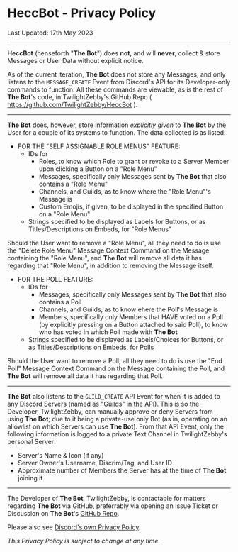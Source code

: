 # HeccBot - Privacy Policy
Last Updated: 17th May 2023

---

**HeccBot** (henseforth "**The Bot**") does __not__, and will __never__, collect & store Messages or User Data without explicit notice.

As of the current iteration, **The Bot** does not store any Messages, and only listens to the `MESSAGE_CREATE` Event from Discord's API for its Developer-only commands to function. All these commands are viewable, as is the rest of **The Bot**'s code, in TwilightZebby's GitHub Repo ( https://github.com/TwilightZebby/HeccBot ).

---

**The Bot** does, however, store information *explicitly given* to **The Bot** by the User for a couple of its systems to function. The data collected is as listed:

- FOR THE "SELF ASSIGNABLE ROLE MENUS" FEATURE:
  - IDs for
    - Roles, to know which Role to grant or revoke to a Server Member upon clicking a Button on a "Role Menu"
    - Messages, specifically only Messages sent by **The Bot** that also contains a "Role Menu"
    - Channels, and Guilds, as to know where the "Role Menu"'s Message is
    - Custom Emojis, if given, to be displayed in the specified Button on a "Role Menu"
  - Strings specified to be displayed as Labels for Buttons, or as Titles/Descriptions on Embeds, for "Role Menus"

Should the User want to remove a "Role Menu", all they need to do is use the "Delete Role Menu" Message Context Command on the Message containing the "Role Menu", and **The Bot** will remove all data it has regarding that "Role Menu", in addition to removing the Message itself.

- FOR THE POLL FEATURE:
  - IDs for
    - Messages, specifically only Messages sent by **The Bot** that also contains a Poll
    - Channels, and Guilds, as to know ehere the Poll's Message is
    - Members, specifically only Members that HAVE voted on a Poll (by explicitly pressing on a Button attached to said Poll), to know who has voted in which Poll made with **The Bot**
  - Strings specified to be displayed as Labels/Choices for Buttons, or as Titles/Descriptions on Embeds, for Polls

Should the User want to remove a Poll, all they need to do is use the "End Poll" Message Context Command on the Message containing the Poll, and **The Bot** will remove all data it has regarding that Poll.

---

**The Bot** also listens to the `GUILD_CREATE` API Event for when it is added to any Discord Servers (named as "Guilds" in the API). This is so the Developer, TwilightZebby, can manually approve or deny Servers from using **The Bot**; due to it being a private-use only Bot (as in, operating on an allowlist on which Servers can use **The Bot**). From that API Event, only the following information is logged to a private Text Channel in TwilightZebby's personal Server:

- Server's Name & Icon (if any)
- Server Owner's Username, Discrim/Tag, and User ID
- Approximate number of Members the Server has at the time of **The Bot** joining it

---

The Developer of **The Bot**, TwilightZebby, is contactable for matters regarding **The Bot** via GitHub, preferrably via opening an Issue Ticket or Discussion on **The Bot**'s [GitHub Repo](https://github.com/TwilightZebby/HeccBot).

Please also see [Discord's own Privacy Policy](https://discord.com/privacy).

*This Privacy Policy is subject to change at any time.*
